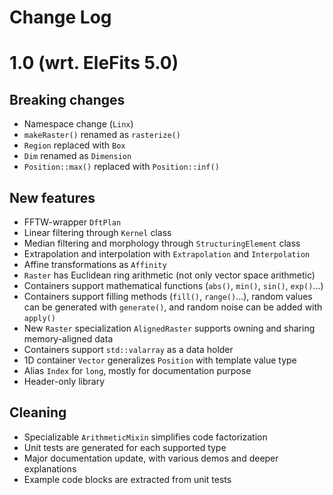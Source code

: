 # Change Log

# 1.0 (wrt. EleFits 5.0)

## Breaking changes

* Namespace change (`Linx`)
* `makeRaster()` renamed as `rasterize()`
* `Region` replaced with `Box`
* `Dim` renamed as `Dimension`
* `Position::max()` replaced with `Position::inf()`

## New features

* FFTW-wrapper `DftPlan`
* Linear filtering through `Kernel` class
* Median filtering and morphology through `StructuringElement` class
* Extrapolation and interpolation with `Extrapolation` and `Interpolation`
* Affine transformations as `Affinity`
* `Raster` has Euclidean ring arithmetic (not only vector space arithmetic)
* Containers support mathematical functions (`abs()`, `min()`, `sin()`, `exp()`...)
* Containers support filling methods (`fill()`, `range()`...),
  random values can be generated with `generate()`,
  and random noise can be added with `apply()`
* New `Raster` specialization `AlignedRaster` supports owning and sharing memory-aligned data
* Containers support `std::valarray` as a data holder
* 1D container `Vector` generalizes `Position` with template value type
* Alias `Index` for `long`, mostly for documentation purpose
* Header-only library

## Cleaning

* Specializable `ArithmeticMixin` simplifies code factorization
* Unit tests are generated for each supported type
* Major documentation update, with various demos and deeper explanations
* Example code blocks are extracted from unit tests
